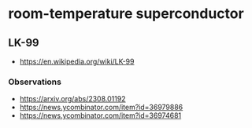 # room-temperature superconductor

## LK-99

* https://en.wikipedia.org/wiki/LK-99

### Observations

* https://arxiv.org/abs/2308.01192
* https://news.ycombinator.com/item?id=36979886
* https://news.ycombinator.com/item?id=36974681

